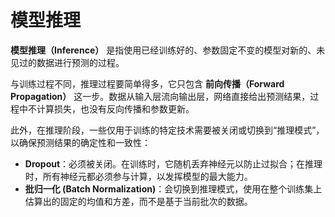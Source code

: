 # 模型推理

**模型推理（Inference）** 是指使用已经训练好的、参数固定不变的模型对新的、未见过的数据进行预测的过程。

与训练过程不同，推理过程要简单得多，它只包含 **前向传播（Forward Propagation）** 这一步。数据从输入层流向输出层，网络直接给出预测结果，过程中不计算损失，也没有反向传播和参数更新。

此外，在推理阶段，一些仅用于训练的特定技术需要被关闭或切换到“推理模式”，以确保预测结果的确定性和一致性：

-   **Dropout**：必须被关闭。在训练时，它随机丢弃神经元以防止过拟合；在推理时，所有神经元都必须参与计算，以发挥模型的最大能力。
-   **批归一化 (Batch Normalization)**：会切换到推理模式，使用在整个训练集上估算出的固定的均值和方差，而不是基于当前批次的数据。